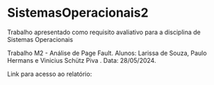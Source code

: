 # SistemasOperacionais2
Trabalho apresentado como requisito avaliativo para a disciplina de Sistemas Operacionais

Trabalho M2 - Análise de Page Fault. Alunos: Larissa de Souza, Paulo Hermans e Vinicius Schütz Piva . Data: 28/05/2024.

Link para acesso ao relatório:
